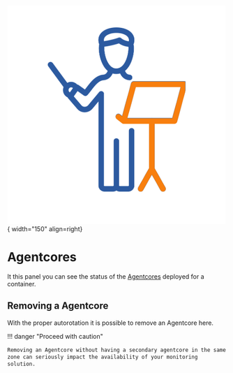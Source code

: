 ![Agentcore](../images/application_agentcore.png){ width="150" align=right}

# Agentcores

It this panel you can see the status of the [Agentcores](../collectors/probes/agentcore.md) deployed for a container.


## Removing a Agentcore 

With the proper autorotation it is possible to remove an Agentcore here.

!!! danger "Proceed with caution"

    Removing an Agentcore without having a secondary agentcore in the same zone can seriously impact the availability of your monitoring solution.